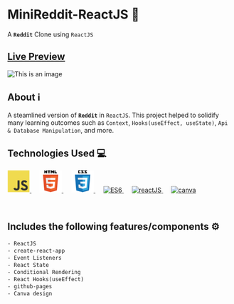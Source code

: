 # MiniReddit-ReactJS 🎲

A **`Reddit`** Clone using `ReactJS`

## [Live Preview](https://mediumblock.github.io/tenzies/)

![This is an image](https://mediumblock.github.io/reactportfolio/static/media/minireddit-ss.32e4c7a1b80fb98ab983.webp)

## About ℹ️

A steamlined version of **`Reddit`** in `ReactJS`. This project helped to solidify many learning outcomes such as `Context`, `Hooks(useEffect, useState)`, `Api & Database Manipulation`, and more.

## Technologies Used 💻

<a href="https://developer.mozilla.org/en-US/docs/Web/JavaScript" target="_blank" rel="noreferrer"> <img src="https://raw.githubusercontent.com/devicons/devicon/master/icons/javascript/javascript-original.svg" alt="javascript" width="50" height="50"/> </a> &emsp; <a href="https://www.w3.org/html/" target="_blank" rel="noreferrer"> <img src="https://raw.githubusercontent.com/devicons/devicon/master/icons/html5/html5-original-wordmark.svg" alt="html5" width="50" height="50"/> </a> &emsp; <a href="https://www.w3schools.com/css/" target="_blank" rel="noreferrer"> <img src="https://raw.githubusercontent.com/devicons/devicon/master/icons/css3/css3-original-wordmark.svg" alt="css3" width="50" height="50"/> </a> &emsp; <a href="https://www.w3schools.com/js/js_es6.asp" target="_blank" rel="noreferrer"> <img src="https://camo.githubusercontent.com/792f7fce1ff8bfac6d0524a21b69161cdc6080a3c4e39979f21d5f8489d6fdd3/68747470733a2f2f692e626c6f67732e65732f3534356366382f6573362d6c6f676f2f6f726967696e616c2e706e67" alt="ES6" width="50" height="50"/> </a> &emsp; <a href="https://reactjs.org/" target="_blank" rel="noreferrer"> <img src="https://upload.wikimedia.org/wikipedia/commons/a/a7/React-icon.svg" alt="reactJS" width="50" height="50"/> </a> &emsp; <a href="https://www.canva.com/" target="_blank" rel="noreferrer"> <img src="https://mms.businesswire.com/media/20210914006065/en/906148/5/Canva%E2%80%93Logo%E2%80%93RGB.jpg" alt="canva" width="70" height="70"/> </a>

<br>

## Includes the following features/components ⚙️

    - ReactJS
    - create-react-app
    - Event Listeners
    - React State
    - Conditional Rendering
    - React Hooks(useEffect)
    - github-pages
    - Canva design

<br>
